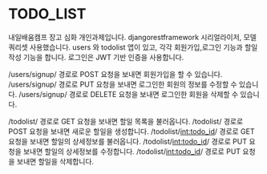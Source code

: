 # TODO_LIST
내일배움캠프 장고 심화 개인과제입니다.
djangorestframework 시리얼라이저, 모델 쿼리셋 사용했습니다.
users 와 todolist 앱이 있고, 각각 회원가입,로그인 기능과 할일 작성 기능을 합니다.
로그인은 JWT 기반 인증을 사용합니다.

/users/signup/ 경로로 POST 요청을 보내면 회원가입을 할 수 있습니다.
/users/signup/ 경로로 PUT 요청을 보내면 로그인한 회원의 정보를 수정할 수 있습니다.
/users/signup/ 경로로 DELETE 요청을 보내면 로그인한 회원을 삭제할 수 있습니다.

/todolist/ 경로로 GET 요청을 보내면 할일 목록을 불러옵니다.
/todolist/ 경로로 POST 요청을 보내면 새로운 할일을 생성합니다.
/todolist/<int:todo_id>/ 경로로 GET 요청을 보내면 할일의 상세정보를 불러옵니다.
/todolist/<int:todo_id>/ 경로로 PUT 요청을 보내면 할일의 상세정보를 수정합니다.
/todolist/<int:todo_id>/ 경로로 PUT 요청을 보내면 할일을 삭제합니다.

